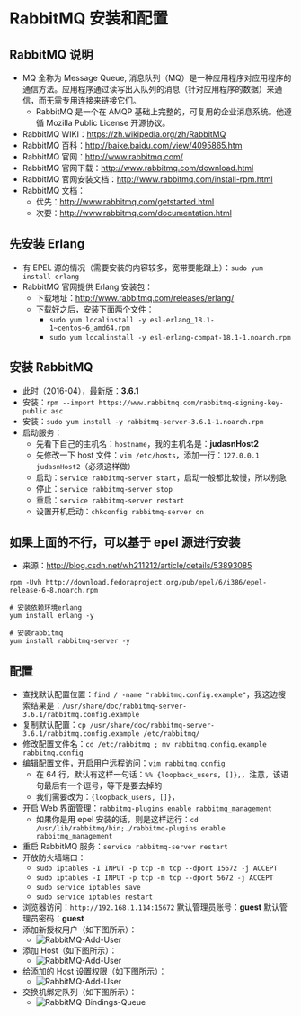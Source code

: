 # RabbitMQ 安装和配置


## RabbitMQ 说明

- MQ 全称为 Message Queue, 消息队列（MQ）是一种应用程序对应用程序的通信方法。应用程序通过读写出入队列的消息（针对应用程序的数据）来通信，而无需专用连接来链接它们。
    - RabbitMQ 是一个在 AMQP 基础上完整的，可复用的企业消息系统。他遵循 Mozilla Public License 开源协议。
- RabbitMQ WIKI：<https://zh.wikipedia.org/zh/RabbitMQ>
- RabbitMQ 百科：<http://baike.baidu.com/view/4095865.htm>
- RabbitMQ 官网：<http://www.rabbitmq.com/>
- RabbitMQ 官网下载：<http://www.rabbitmq.com/download.html>
- RabbitMQ 官网安装文档：<http://www.rabbitmq.com/install-rpm.html>
- RabbitMQ 文档：
    - 优先：<http://www.rabbitmq.com/getstarted.html>
    - 次要：<http://www.rabbitmq.com/documentation.html>


## 先安装 Erlang

- 有 EPEL 源的情况（需要安装的内容较多，宽带要能跟上）：`sudo yum install erlang`
- RabbitMQ 官网提供 Erlang 安装包：
    - 下载地址：<http://www.rabbitmq.com/releases/erlang/>
    - 下载好之后，安装下面两个文件：
        - `sudo yum localinstall -y esl-erlang_18.1-1~centos~6_amd64.rpm`
        - `sudo yum localinstall -y esl-erlang-compat-18.1-1.noarch.rpm`


## 安装 RabbitMQ

- 此时（2016-04），最新版：**3.6.1**
- 安装：`rpm --import https://www.rabbitmq.com/rabbitmq-signing-key-public.asc`
- 安装：`sudo yum install -y rabbitmq-server-3.6.1-1.noarch.rpm`
- 启动服务：
    - 先看下自己的主机名：`hostname`，我的主机名是：**judasnHost2**
    - 先修改一下 host 文件：`vim /etc/hosts`，添加一行：`127.0.0.1 judasnHost2`（必须这样做）
    - 启动：`service rabbitmq-server start`，启动一般都比较慢，所以别急
    - 停止：`service rabbitmq-server stop`
    - 重启：`service rabbitmq-server restart`
	- 设置开机启动：`chkconfig rabbitmq-server on`
 
## 如果上面的不行，可以基于 epel 源进行安装

- 来源：<http://blog.csdn.net/wh211212/article/details/53893085>

```
rpm -Uvh http://download.fedoraproject.org/pub/epel/6/i386/epel-release-6-8.noarch.rpm

# 安装依赖环境erlang
yum install erlang -y

# 安装rabbitmq
yum install rabbitmq-server -y
```

## 配置

- 查找默认配置位置：`find / -name "rabbitmq.config.example"`，我这边搜索结果是：`/usr/share/doc/rabbitmq-server-3.6.1/rabbitmq.config.example`
- 复制默认配置：`cp /usr/share/doc/rabbitmq-server-3.6.1/rabbitmq.config.example /etc/rabbitmq/`
- 修改配置文件名：`cd /etc/rabbitmq ; mv rabbitmq.config.example rabbitmq.config`
- 编辑配置文件，开启用户远程访问：`vim rabbitmq.config`
	- 在 64 行，默认有这样一句话：`%% {loopback_users, []},`，注意，该语句最后有一个逗号，等下是要去掉的
	- 我们需要改为：`{loopback_users, []}`，
- 开启 Web 界面管理：`rabbitmq-plugins enable rabbitmq_management`
	- 如果你是用 epel 安装的话，则是这样运行：`cd /usr/lib/rabbitmq/bin;./rabbitmq-plugins enable rabbitmq_management`
- 重启 RabbitMQ 服务：`service rabbitmq-server restart`
- 开放防火墙端口：
	- `sudo iptables -I INPUT -p tcp -m tcp --dport 15672 -j ACCEPT`
	- `sudo iptables -I INPUT -p tcp -m tcp --dport 5672 -j ACCEPT`
	- `sudo service iptables save`
	- `sudo service iptables restart`
- 浏览器访问：`http://192.168.1.114:15672`
	默认管理员账号：**guest**
	默认管理员密码：**guest**
- 添加新授权用户（如下图所示）：
    - ![RabbitMQ-Add-User](images/RabbitMQ-Add-User-a-1.jpg)
- 添加 Host（如下图所示）：
    - ![RabbitMQ-Add-User](images/RabbitMQ-Add-User-a-2.jpg)
- 给添加的 Host 设置权限（如下图所示）：
    - ![RabbitMQ-Add-User](images/RabbitMQ-Add-User-a-3.gif)
- 交换机绑定队列（如下图所示）：
    - ![RabbitMQ-Bindings-Queue](images/RabbitMQ-Bindings-Queue-a-1.gif)
